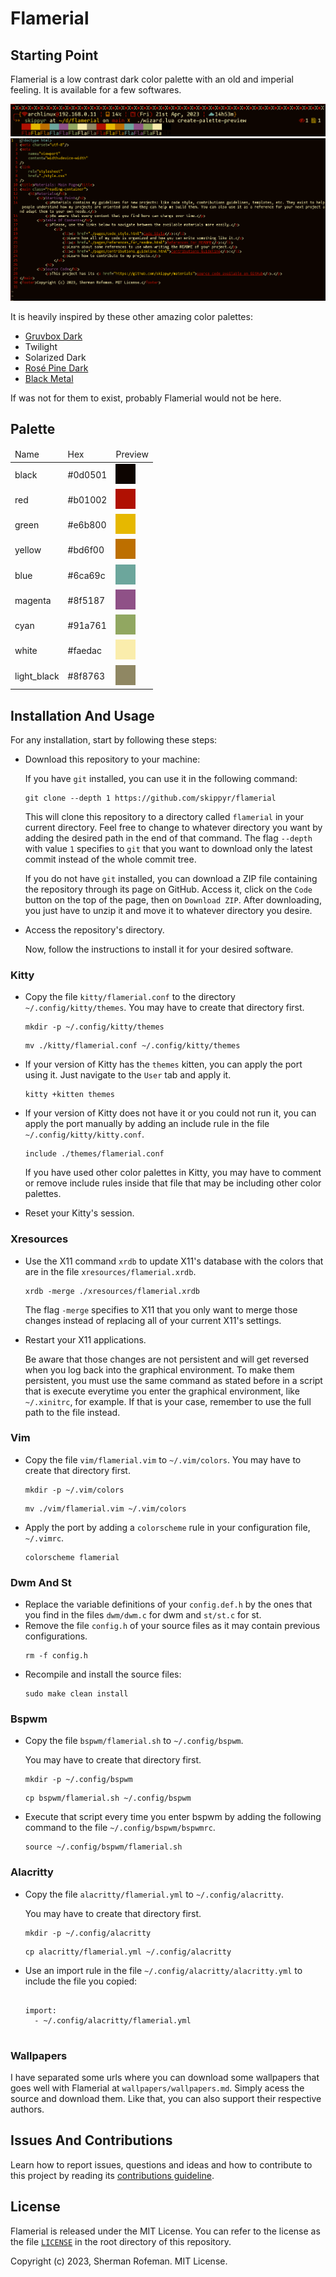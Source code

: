 <h1>Flamerial</h1>
	<h2>Starting Point</h2>
		<p>Flamerial is a low contrast dark color palette with an old and imperial feeling. It is available for a few softwares.</p>
		<img src="./images/screenshots/palette-preview.png"/>
		<img src="./images/screenshots/vim.png"/>
		<p>It is heavily inspired by these other amazing color palettes:</p>
			<ul>
				<li><a href="https://github.com/morhetz/gruvbox">Gruvbox Dark</a></li>
				<li>Twilight</li>
				<li>Solarized Dark</li>
				<li><a href="https://github.com/rose-pine">Rosé Pine Dark</a></li>
				<li><a href="https://github.com/metalelf0/base16-black-metal-scheme">Black Metal</a></li>
			</ul>
		<p>If was not for them to exist, probably Flamerial would not be here.</p>
	<h2>Palette</h2>
		<table>
			<thead>
				<tr>
					<td>Name</td>
					<td>Hex</td>
					<td>Preview</td>
				</tr>
			</thead>
			<tbody>
				<tr>
					<td>black</td>
					<td>#0d0501</td>
					<td><img src="./images/colors/black.png"/></td>
				</tr>
				<tr>
					<td>red</td>
					<td>#b01002</td>
					<td><img src="./images/colors/red.png"/></td>
				</tr>
				<tr>
					<td>green</td>
					<td>#e6b800</td>
					<td><img src="./images/colors/green.png"/></td>
				</tr>
				<tr>
					<td>yellow</td>
					<td>#bd6f00</td>
					<td><img src="./images/colors/yellow.png"/></td>
				</tr>
				<tr>
					<td>blue</td>
					<td>#6ca69c</td>
					<td><img src="./images/colors/blue.png"/></td>
				</tr>
				<tr>
					<td>magenta</td>
					<td>#8f5187</td>
					<td><img src="./images/colors/magenta.png"/></td>
				</tr>
				<tr>
					<td>cyan</td>
					<td>#91a761</td>
					<td><img src="./images/colors/cyan.png"/></td>
				</tr>
				<tr>
					<td>white</td>
					<td>#faedac</td>
					<td><img src="./images/colors/white.png"/></td>
				</tr>
				<tr>
					<td>light_black</td>
					<td>#8f8763</td>
					<td><img src="./images/colors/light_black.png"/></td>
				</tr>
			</tbody>
		</table>
	<h2>Installation And Usage</h2>
		<p>For any installation, start by following these steps:</p>
		<ul>
			<li>Download this repository to your machine:</li>
			<p>If you have <code>git</code> installed, you can use it in the following command:</p>
			<pre><code>git clone --depth 1 https://github.com/skippyr/flamerial</code></pre>
			<p>This will clone this repository to a directory called <code>flamerial</code> in your current directory. Feel free to change to whatever directory you want by adding the desired path in the end of that command. The flag <code>--depth</code> with value <code>1</code> specifies to <code>git</code> that you want to download only the latest commit instead of the whole commit tree.</p>
			<p>If you do not have <code>git</code> installed, you can download a ZIP file containing the repository through its page on GitHub. Access it, click on the <code>Code</code> button on the top of the page, then on <code>Download ZIP</code>. After downloading, you just have to unzip it and move it to whatever directory you desire.</p>
			<li>Access the repository's directory.</li>
			<p>Now, follow the instructions to install it for your desired software.</p>
		</ul>
		<h3>Kitty</h3>
			<ul>
				<li>Copy the file <code>kitty/flamerial.conf</code> to the directory <code>~/.config/kitty/themes</code>. You may have to create that directory first.</li>
				<pre><code>mkdir -p ~/.config/kitty/themes</code></pre>
				<pre><code>mv ./kitty/flamerial.conf ~/.config/kitty/themes</code></pre>
				<li>If your version of Kitty has the <code>themes</code> kitten, you can apply the port using it. Just navigate to the <code>User</code> tab and apply it.</li>
				<pre><code>kitty +kitten themes</code></pre>
				<li>If your version of Kitty does not have it or you could not run it, you can apply the port manually by adding an include rule in the file <code>~/.config/kitty/kitty.conf</code>.</li>
				<pre><code>include ./themes/flamerial.conf</code></pre>
				<p>If you have used other color palettes in Kitty, you may have to comment or remove include rules inside that file that may be including other color palettes.</p>
				<li>Reset your Kitty's session.</li>
			</ul>
		<h3>Xresources</h3>
			<ul>
				<li>Use the X11 command <code>xrdb</code> to update X11's database with the colors that are in the file <code>xresources/flamerial.xrdb</code>.</li>
				<pre><code>xrdb -merge ./xresources/flamerial.xrdb</code></pre>
				<p>The flag <code>-merge</code> specifies to X11 that you only want to merge those changes instead of replacing all of your current X11's settings.</p>
				<li>Restart your X11 applications.</li>
				<p>Be aware that those changes are not persistent and will get reversed when you log back into the graphical environment. To make them persistent, you must use the same command as stated before in a script that is execute everytime you enter the graphical environment, like <code>~/.xinitrc</code>, for example. If that is your case, remember to use the full path to the file instead.</p>
			</ul>
		<h3>Vim</h3>
			<ul>
				<li>Copy the file <code>vim/flamerial.vim</code> to <code>~/.vim/colors</code>. You may have to create that directory first.</li>
				<pre><code>mkdir -p ~/.vim/colors</code></pre>
				<pre><code>mv ./vim/flamerial.vim ~/.vim/colors</code></pre>
				<li>Apply the port by adding a <code>colorscheme</code> rule in your configuration file, <code>~/.vimrc</code>.</li>
				<pre><code>colorscheme flamerial</code></pre>
			</ul>
		<h3>Dwm And St</h3>
			<ul>
				<li>Replace the variable definitions of your <code>config.def.h</code> by the ones that you find in the files <code>dwm/dwm.c</code> for dwm and <code>st/st.c</code> for st.</li>
				<li>Remove the file <code>config.h</code> of your source files as it may contain previous configurations.</li>
				<pre><code>rm -f config.h</code></pre>
				<li>Recompile and install the source files:</li>
				<pre><code>sudo make clean install</code></pre>
			</ul>
		<h3>Bspwm</h3>
			<ul>
				<li>Copy the file <code>bspwm/flamerial.sh</code> to <code>~/.config/bspwm</code>.</li>
				<p>You may have to create that directory first.</p>
				<pre><code>mkdir -p ~/.config/bspwm</code></pre>
				<pre><code>cp bspwm/flamerial.sh ~/.config/bspwm</code></pre>
				<li>Execute that script every time you enter bspwm by adding the following command to the file <code>~/.config/bspwm/bspwmrc</code>.</li>
				<pre><code>source ~/.config/bspwm/flamerial.sh</code></pre>
			</ul>
		<h3>Alacritty</h3>
			<ul>
				<li>Copy the file <code>alacritty/flamerial.yml</code> to <code>~/.config/alacritty</code>.</li>
				<p>You may have to create that directory first.</p>
				<pre><code>mkdir -p ~/.config/alacritty</code></pre>
				<pre><code>cp alacritty/flamerial.yml ~/.config/alacritty</code></pre>
				<li>Use an import rule in the file <code>~/.config/alacritty/alacritty.yml</code> to include the file you copied:</li>
				<pre><code>
import:
  - ~/.config/alacritty/flamerial.yml
  				</code></pre>
			</ul>
		<h3>Wallpapers</h3>
			<p>I have separated some urls where you can download some wallpapers that goes well with Flamerial at <code>wallpapers/wallpapers.md</code>. Simply acess the source and download them. Like that, you can also support their respective authors.</p>
	<h2>Issues And Contributions</h2>
		<p>Learn how to report issues, questions and ideas and how to contribute to this project by reading its <a href="https://skippyr.github.io/materials/pages/contributions_guideline.html">contributions guideline</a>.</p>
	<h2>License</h2>
		<p>Flamerial is released under the MIT License. You can refer to the license as the file <code><a href="https://github.com/skippyr/flamerial/blob/main/LICENSE">LICENSE</a></code> in the root directory of this repository.</p>
		<p>Copyright (c) 2023, Sherman Rofeman. MIT License.</p>
